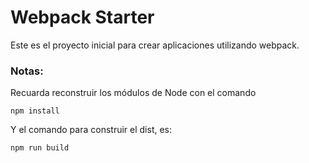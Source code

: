 # Webpack Starter

Este es el proyecto inicial para crear aplicaciones utilizando webpack.

### Notas:
Recuarda reconstruir los módulos de Node con el comando
```
npm install
```

Y el comando para construir el dist, es:
```
npm run build
```
